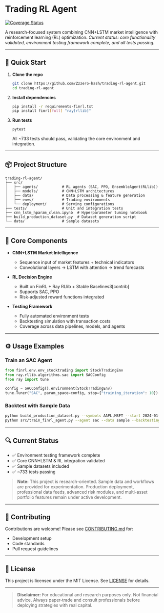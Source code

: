 # Trading RL Agent

[![Coverage Status](https://codecov.io/gh/Zzzero-hash/trading-rl-agent/branch/main/graph/badge.svg)](https://codecov.io/gh/Zzzero-hash/trading-rl-agent)

A research-focused system combining CNN+LSTM market intelligence with reinforcement learning (RL) optimization.
_Current status: core functionality validated, environment testing framework complete, and all tests passing._

---

## 🚀 Quick Start

1. **Clone the repo**

   ```bash
   git clone https://github.com/Zzzero-hash/trading-rl-agent.git
   cd trading-rl-agent
   ```

2. **Install dependencies**

   ```bash
   pip install -r requirements-finrl.txt
   pip install finrl[full] "ray[rllib]"
   ```

3. **Run tests**
   ```bash
   pytest
   ```
   All ~733 tests should pass, validating the core environment and integration.

---

## 📦 Project Structure

```
trading-rl-agent/
├── src/
│   ├── agents/           # RL agents (SAC, PPO, EnsembleAgent(RLlib))
│   ├── models/           # CNN+LSTM architectures
│   ├── data/             # Data processing & feature generation
│   ├── envs/             # Trading environments
│   └── deployment/       # Serving configurations
├── tests/                # Unit and integration tests
├── cnn_lstm_hparam_clean.ipynb  # Hyperparameter tuning notebook
├── build_production_dataset.py  # Dataset generation script
└── data/                 # Sample datasets
```

---

## 🧠 Core Components

- **CNN+LSTM Market Intelligence**
  - Sequence input of market features + technical indicators
  - Convolutional layers → LSTM with attention → trend forecasts

- **RL Decision Engine**
  - Built on FinRL + Ray RLlib + Stable Baselines3[contrib]
  - Supports SAC, PPO
  - Risk-adjusted reward functions integrated

- **Testing Framework**
  - Fully automated environment tests
  - Backtesting simulation with transaction costs
  - Coverage across data pipelines, models, and agents

---

## ⚙️ Usage Examples

### Train an SAC Agent

```python
from finrl.env.env_stocktrading import StockTradingEnv
from ray.rllib.algorithms.sac import SACConfig
from ray import tune

config = SACConfig().environment(StockTradingEnv)
tune.Tuner("SAC", param_space=config, stop={"training_iteration": 10}).fit()
```

### Backtest with Sample Data

```bash
python build_production_dataset.py --symbols AAPL,MSFT --start 2024-01-01
python src/train_finrl_agent.py --agent sac --data sample --backtesting realistic
```

---

## 🔍 Current Status

- ✅ Environment testing framework complete
- ✅ Core CNN+LSTM & RL integration validated
- ✅ Sample datasets included
- ✅ ~733 tests passing

> **Note:** This project is research-oriented. Sample data and workflows are provided for experimentation. Production deployment, professional data feeds, advanced risk modules, and multi-asset portfolio features remain under active development.

---

## 🤝 Contributing

Contributions are welcome! Please see [CONTRIBUTING.md](CONTRIBUTING.md) for:

- Development setup
- Code standards
- Pull request guidelines

---

## 📄 License

This project is licensed under the MIT License. See [LICENSE](LICENSE) for details.

---

> **Disclaimer:** For educational and research purposes only. Not financial advice. Always paper‐trade and consult professionals before deploying strategies with real capital.
